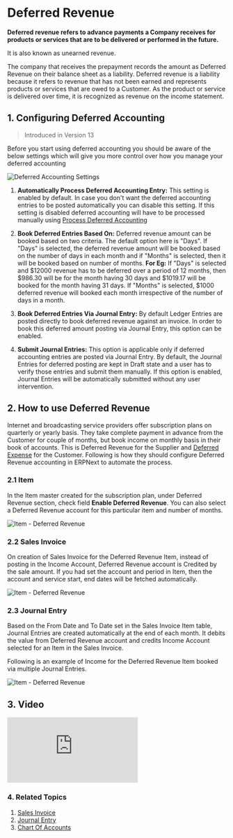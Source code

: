 # Deferred Revenue

**Deferred revenue refers to advance payments a Company receives for products or services that are to be delivered or performed in the future.**

It is also known as unearned revenue.

The company that receives the prepayment records the amount as Deferred Revenue on their balance sheet as a liability. Deferred revenue is a liability because it refers to revenue that has not been earned and represents products or services that are owed to a Customer. As the product or service is delivered over time, it is recognized as revenue on the income statement.

## 1. Configuring Deferred Accounting

> Introduced in Version 13

Before you start using deferred accounting you should be aware of the below settings which will give you more control over how you manage your deferred accounting

<img class="screenshot" alt="Deferred Accounting Settings" src="{{docs_base_url}}/v12/assets/img/accounts/deferred-accounting-settings.png">

1. **Automatically Process Deferred Accounting Entry:** This setting is enabled by default. In case you don't want the deferred accounting entries to be posted automatically you can disable this setting. If this setting is disabled deferred accounting will have to be processed manually using [Process Deferred Accounting](/docs/v12/user/manual/en/accounts/process-deferred-accounting)

1. **Book Deferred Entries Based On:** Deferred revenue amount can be booked based on two criteria. The default option here is "Days". If "Days" is selected, the deferred revenue amount will be booked based on the number of days in each month and if "Months" is selected, then it will be booked based on number of months. **For Eg:** If "Days" is selected and $12000 revenue has to be deferred over a period of 12 months, then $986.30 will be for the month having 30 days and $1019.17 will be booked for the month having 31 days. If "Months" is selected, $1000 deferred revenue will booked each month irrespective of the number of days in a month.

1. **Book Deferred Entries Via Journal Entry:** By default Ledger Entries are posted directly to book deferred revenue against an invoice. In order to book this deferred amount posting via Journal Entry, this option can be enabled.

1. **Submit Journal Entries:** This option is applicable only if deferred accounting entries are posted via Journal Entry. By default, the Journal Entries for deferred posting are kept in Draft state and a user has to verify those entries and submit them manually. If this option is enabled, Journal Entries will be automatically submitted without any user intervention.

## 2. How to use Deferred Revenue

Internet and broadcasting service providers offer subscription plans on quarterly or yearly basis. They take complete payment in advance from the Customer for couple of months, but book income on monthly basis in their book of accounts. This is Deferred Revenue for the Supplier and [Deferred Expense](/docs/v12/user/manual/en/accounts/deferred-expense) for the Customer. Following is how they should configure Deferred Revenue accounting in ERPNext to automate the process.

### 2.1 Item

In the Item master created for the subscription plan, under Deferred Revenue section, check field **Enable Deferred Revenue**. You can also select a Deferred Revenue account for this particular item and number of months.

<img class="screenshot" alt="Item - Deferred Revenue" src="{{docs_base_url}}/v12/assets/img/accounts/deferred-item.png">

### 2.2 Sales Invoice

On creation of Sales Invoice for the Deferred Revenue Item, instead of posting in the Income Account, Deferred Revenue account is Credited by the sale amount. If you had set the account and period in Item, then the account and service start, end dates will be fetched automatically.

<img class="screenshot" alt="Item - Deferred Revenue" src="{{docs_base_url}}/v12/assets/img/accounts/deferred-invoice.gif">

### 2.3 Journal Entry

Based on the From Date and To Date set in the Sales Invoice Item table, Journal Entries are created automatically at the end of each month. It debits the value from Deferred Revenue account and credits Income Account selected for an Item in the Sales Invoice.

Following is an example of Income for the Deferred Revenue Item booked via multiple Journal Entries.

<img class="screenshot" alt="Item - Deferred Revenue" src="{{docs_base_url}}/v12/assets/img/accounts/deferred-jv.png">

## 3.  Video

<div class="embed-container">
  <iframe src="https://www.youtube.com/embed/j6mx-EHU4aY" frameborder="0" allow="autoplay; encrypted-media" allowfullscreen>
  </iframe>
</div>

### 4. Related Topics
1. [Sales Invoice](/docs/v12/user/manual/en/accounts/sales-invoice)
1. [Journal Entry](/docs/v12/user/manual/en/accounts/journal-entry)
1. [Chart Of Accounts](/docs/v12/user/manual/en/accounts/chart-of-accounts)
